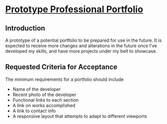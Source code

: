 # [Prototype Professional Portfolio][portfolio]

## Introduction

A prototype of a potential portfolio to be prepared for use in the future. It is expected to receive more changes and alterations in the future once I've developed my skills, and have more projects under my belt to showcase.

## Requested Criteria for Acceptance

The minimum requirements for a portfolio should include
* Name of the developer
* Recent photo of the developer
* Functional links to each section
* A link on works accomplished
* A link to contact info
* A responsive layout that attempts to adapt to different viewports

[portfolio]:https://c-k999.github.io/proto-professional-portfolio/